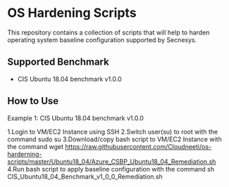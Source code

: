 # OS Hardening Scripts
This repository contains a collection of scripts that will help to harden operating system baseline configuration supported by Secnesys.

## Supported Benchmark
* CIS Ubuntu 18.04 benchmark v1.0.0

## How to Use
Example 1: CIS Ubuntu 18.04 benchmark v1.0.0

1.Login to VM/EC2 Instance using SSH
2.Switch user(su) to root with the command   sudo su
3.Download/copy bash script to VM/EC2 Instance with the command wget https://raw.githubusercontent.com/Cloudneeti/os-harderning-scripts/master/Ubuntu18_04/Azure_CSBP_Ubuntu18_04_Remediation.sh
4.Run bash script to apply baseline configuration with the command sh CIS_Ubuntu18_04_Benchmark_v1_0_0_Remediation.sh
